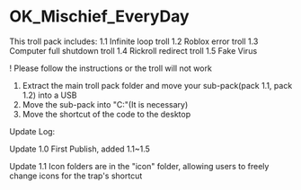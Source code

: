 # OK_Mischief_EveryDay
This troll pack includes:
1.1 Infinite loop troll
1.2 Roblox error troll
1.3 Computer full shutdown troll
1.4 Rickroll redirect troll
1.5 Fake Virus

! Please follow the instructions or the troll will not work
1. Extract the main troll pack folder and move your sub-pack(pack 1.1, pack 1.2) into a USB
2. Move the sub-pack into "C:\"(It is necessary)
3. Move the shortcut of the code to the desktop

Update Log:

Update 1.0 First Publish, added 1.1~1.5

Update 1.1 Icon folders are in the "icon" folder, allowing users to freely change icons for the trap's shortcut
